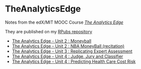 # TheAnalyticsEdge

Notes from the edX/MIT MOOC Course [_The Analytics Edge_](https://courses.edx.org/courses/MITx/15.071x_2/1T2015/info)

They are published on my [RPubs repository](http://rpubs.com/PedroSan)

* [The Analytics Edge - Unit 2 : Moneyball](http://rpubs.com/PedroSan/TAEu2_Moneyball)
* [The Analytics Edge - Unit 2 : NBA MoneyBall (recitation)](http://rpubs.com/PedroSan/TAEu2_NBA)
* [The Analytics Edge - Unit 3 : Replicating Expert Assessment](http://rpubs.com/PedroSan/TAEu3_Expert)
* [The Analytics Edge - Unit 4 : Judge, Jury and Classifier](http://rpubs.com/PedroSan/TAEu4_SCOTUS)
* [The Analytics Edge - Unit 4 : Predicting Health Care Cost Risk](http://rpubs.com/PedroSan/TAEu4_HealthCareCosts)


